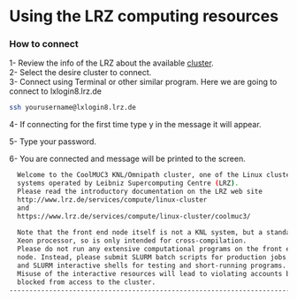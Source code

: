 # Using the LRZ computing resources

### How to connect
1- Review the info of the LRZ about the available [cluster](https://www.lrz.de/services/compute/linux-cluster/overview/).  
2- Select the desire cluster to connect.  
3- Connect using Terminal or other similar program. Here we are going to connect to lxlogin8.lrz.de   
```bash
ssh yourusername@lxlogin8.lrz.de
```    
4- If connecting for the first time type y in the message it will appear.

5- Type your password.  

6- You are connected and message will be printed to the screen.  
```bash
  Welcome to the CoolMUC3 KNL/Omnipath cluster, one of the Linux cluster 
  systems operated by Leibniz Supercomputing Centre (LRZ).  
  Please read the introductory documentation on the LRZ web site
  http://www.lrz.de/services/compute/linux-cluster
  and 
  https://www.lrz.de/services/compute/linux-cluster/coolmuc3/
  
  Note that the front end node itself is not a KNL system, but a standard
  Xeon processor, so is only intended for cross-compilation.
  Please do not run any extensive computational programs on the front end 
  node. Instead, please submit SLURM batch scripts for production jobs, 
  and SLURM interactive shells for testing and short-running programs.
  Misuse of the interactive resources will lead to violating accounts being
  blocked from access to the cluster.
--------------------------------------------------------------------------------
```





